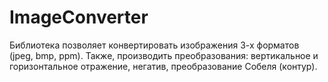 # ImageConverter
Библиотека позволяет конвертировать изображения 3-х форматов (jpeg, bmp, ppm). Также, производить преобразования: вертикальное и горизонтальное отражение, негатив, преобразование Собеля (контур).
